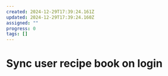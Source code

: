 ```yaml
---
created: 2024-12-29T17:39:24.161Z
updated: 2024-12-29T17:39:24.160Z
assigned: ""
progress: 0
tags: []
---
```


# Sync user recipe book on login
